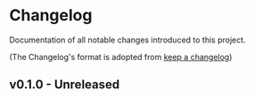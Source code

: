 # Changelog

Documentation of all notable changes introduced to this project.

(The Changelog's format is adopted from [keep a changelog](https://keepachangelog.com/en/1.0.0/))

## v0.1.0 - Unreleased
